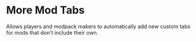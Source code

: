 # More Mod Tabs

Allows players and modpack makers to automatically add new custom tabs for mods that don't include their own.
